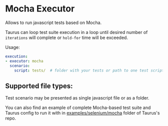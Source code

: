 # Mocha Executor
Allows to run javascript tests based on Mocha.

Taurus can loop test suite execution in a loop until desired number of `iterations` will complete or `hold-for` time
will be exceeded.

Usage:
```yaml
execution:
- executor: mocha
  scenario:
    script: tests/  # folder with your tests or path to one test script
```

## Supported file types:

Test scenario may be presented as single javascript file or as a folder.

You can also find an example of complete Mocha-based test suite and Taurus config to run it with
in [examples/selenium/mocha](https://github.com/Blazemeter/taurus/tree/master/examples/selenium/mocha)
folder of Taurus's repo.

